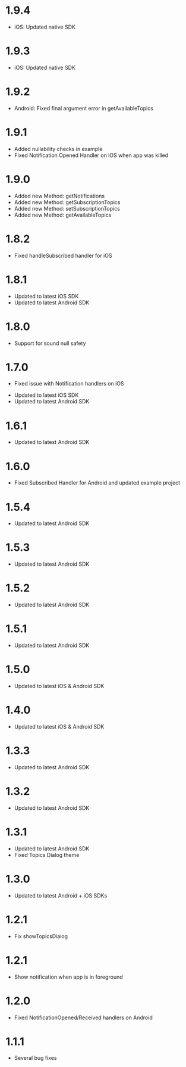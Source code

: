 # 1.9.4
* iOS: Updated native SDK

# 1.9.3
* iOS: Updated native SDK

# 1.9.2
* Android: Fixed final argument error in getAvailableTopics

# 1.9.1
* Added nullability checks in example
* Fixed Notification Opened Handler on iOS when app was killed

# 1.9.0
* Added new Method: getNotifications
* Added new Method: getSubscriptionTopics
* Added new Method: setSubscriptionTopics
* Added new Method: getAvailableTopics

# 1.8.2
- Fixed handleSubscribed handler for iOS

# 1.8.1
- Updated to latest iOS SDK
- Updated to latest Android SDK

# 1.8.0
* Support for sound null safety

# 1.7.0
* Fixed issue with Notification handlers on iOS
- Updated to latest iOS SDK
- Updated to latest Android SDK

# 1.6.1
- Updated to latest Android SDK

# 1.6.0
- Fixed Subscribed Handler for Android and updated example project

# 1.5.4
- Updated to latest Android SDK

# 1.5.3
- Updated to latest Android SDK

# 1.5.2
- Updated to latest Android SDK

# 1.5.1
- Updated to latest Android SDK

# 1.5.0
- Updated to latest iOS & Android SDK

# 1.4.0
- Updated to latest iOS & Android SDK

# 1.3.3
- Updated to latest Android SDK

# 1.3.2
- Updated to latest Android SDK

# 1.3.1
- Updated to latest Android SDK
- Fixed Topics Dialog theme

# 1.3.0
- Updated to latest Android + iOS SDKs

# 1.2.1
- Fix showTopicsDialog

# 1.2.1
- Show notification when app is in foreground

# 1.2.0
- Fixed NotificationOpened/Received handlers on Android

# 1.1.1
- Several bug fixes
